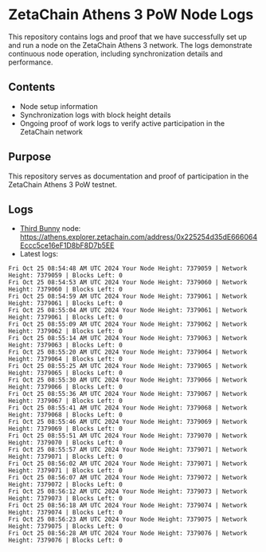 # ZetaChain Athens 3 PoW Node Logs
This repository contains logs and proof that we have successfully set up and run a node on the ZetaChain Athens 3 network. The logs demonstrate continuous node operation, including synchronization details and performance.

## Contents
- Node setup information
- Synchronization logs with block height details
- Ongoing proof of work logs to verify active participation in the ZetaChain network

## Purpose
This repository serves as documentation and proof of participation in the ZetaChain Athens 3 PoW testnet.

## Logs

- [Third Bunny](https://thirdbunny.xyz/) node: https://athens.explorer.zetachain.com/address/0x225254d35dE666064Eccc5ce16eF1D8bF8D7b5EE
- Latest logs:
```
Fri Oct 25 08:54:48 AM UTC 2024 Your Node Height: 7379059 | Network Height: 7379059 | Blocks Left: 0
Fri Oct 25 08:54:53 AM UTC 2024 Your Node Height: 7379060 | Network Height: 7379060 | Blocks Left: 0
Fri Oct 25 08:54:59 AM UTC 2024 Your Node Height: 7379061 | Network Height: 7379061 | Blocks Left: 0
Fri Oct 25 08:55:04 AM UTC 2024 Your Node Height: 7379061 | Network Height: 7379061 | Blocks Left: 0
Fri Oct 25 08:55:09 AM UTC 2024 Your Node Height: 7379062 | Network Height: 7379062 | Blocks Left: 0
Fri Oct 25 08:55:14 AM UTC 2024 Your Node Height: 7379063 | Network Height: 7379063 | Blocks Left: 0
Fri Oct 25 08:55:20 AM UTC 2024 Your Node Height: 7379064 | Network Height: 7379064 | Blocks Left: 0
Fri Oct 25 08:55:25 AM UTC 2024 Your Node Height: 7379065 | Network Height: 7379065 | Blocks Left: 0
Fri Oct 25 08:55:30 AM UTC 2024 Your Node Height: 7379066 | Network Height: 7379066 | Blocks Left: 0
Fri Oct 25 08:55:36 AM UTC 2024 Your Node Height: 7379067 | Network Height: 7379067 | Blocks Left: 0
Fri Oct 25 08:55:41 AM UTC 2024 Your Node Height: 7379068 | Network Height: 7379068 | Blocks Left: 0
Fri Oct 25 08:55:46 AM UTC 2024 Your Node Height: 7379069 | Network Height: 7379069 | Blocks Left: 0
Fri Oct 25 08:55:51 AM UTC 2024 Your Node Height: 7379070 | Network Height: 7379070 | Blocks Left: 0
Fri Oct 25 08:55:57 AM UTC 2024 Your Node Height: 7379071 | Network Height: 7379071 | Blocks Left: 0
Fri Oct 25 08:56:02 AM UTC 2024 Your Node Height: 7379071 | Network Height: 7379071 | Blocks Left: 0
Fri Oct 25 08:56:07 AM UTC 2024 Your Node Height: 7379072 | Network Height: 7379072 | Blocks Left: 0
Fri Oct 25 08:56:12 AM UTC 2024 Your Node Height: 7379073 | Network Height: 7379073 | Blocks Left: 0
Fri Oct 25 08:56:18 AM UTC 2024 Your Node Height: 7379074 | Network Height: 7379074 | Blocks Left: 0
Fri Oct 25 08:56:23 AM UTC 2024 Your Node Height: 7379075 | Network Height: 7379075 | Blocks Left: 0
Fri Oct 25 08:56:28 AM UTC 2024 Your Node Height: 7379076 | Network Height: 7379076 | Blocks Left: 0
```
